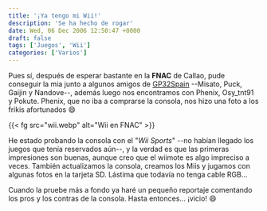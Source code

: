 ```yaml
---
title: '¡Ya tengo mi Wii!'
description: 'Se ha hecho de rogar'
date: Wed, 06 Dec 2006 12:50:47 +0000
draft: false
tags: ['Juegos', 'Wii']
categories: ['Varios']
---
```


Pues sí, después de esperar bastante en la **FNAC** de Callao, pude conseguir la mia junto a algunos amigos de [GP32Spain](http://www.gp32spain.com/) --Misato, Puck, Gaijin y Nandove--, además luego nos encontramos con Phenix, Osy\_tnt91 y Pokute. Phenix, que no iba a comprarse la consola, nos hizo una foto a los frikis afortunados :smile:

{{< fg src="wii.webp" alt="Wii en FNAC" >}}

He estado probando la consola con el "_Wii Sports_" --no habían llegado los juegos que tenía reservados aún--, y la verdad es que las primeras impresiones son buenas, aunque creo que el wiimote es algo impreciso a veces. También actualizamos la consola, creamos los Miis y jugamos con algunas fotos en la tarjeta SD. Lástima que todavía no tenga cable RGB...

Cuando la pruebe más a fondo ya haré un pequeño reportaje comentando los pros y los contras de la consola. Hasta entonces... ¡vicio! :smile: